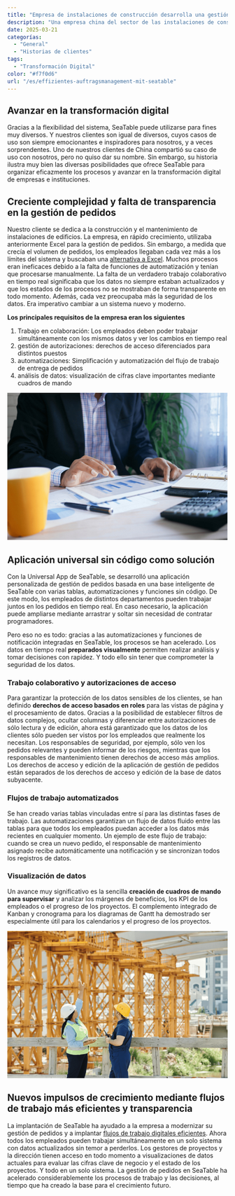 ```yaml
---
title: "Empresa de instalaciones de construcción desarrolla una gestión de pedidos eficiente con SeaTable"
description: "Una empresa china del sector de las instalaciones de construcción ha reorganizado su gestión de pedidos con SeaTable y ha avanzado con éxito en su transformación digital. El resultado es un sistema de gestión moderno y altamente eficiente con una app universal."
date: 2025-03-21
categorías:
  - "General"
  - "Historias de clientes"
tags:
  - "Transformación Digital"
color: "#f7f0d6"
url: "/es/effizientes-auftragsmanagement-mit-seatable"
---
```


## Avanzar en la transformación digital

Gracias a la flexibilidad del sistema, SeaTable puede utilizarse para fines muy diversos. Y nuestros clientes son igual de diversos, cuyos casos de uso son siempre emocionantes e inspiradores para nosotros, y a veces sorprendentes. Uno de nuestros clientes de China compartió su caso de uso con nosotros, pero no quiso dar su nombre. Sin embargo, su historia ilustra muy bien las diversas posibilidades que ofrece SeaTable para organizar eficazmente los procesos y avanzar en la transformación digital de empresas e instituciones.

## Creciente complejidad y falta de transparencia en la gestión de pedidos

Nuestro cliente se dedica a la construcción y el mantenimiento de instalaciones de edificios. La empresa, en rápido crecimiento, utilizaba anteriormente Excel para la gestión de pedidos. Sin embargo, a medida que crecía el volumen de pedidos, los empleados llegaban cada vez más a los límites del sistema y buscaban una [alternativa a Excel](https://seatable.com/excel-alternative/). Muchos procesos eran ineficaces debido a la falta de funciones de automatización y tenían que procesarse manualmente. La falta de un verdadero trabajo colaborativo en tiempo real significaba que los datos no siempre estaban actualizados y que los estados de los procesos no se mostraban de forma transparente en todo momento. Además, cada vez preocupaba más la seguridad de los datos. Era imperativo cambiar a un sistema nuevo y moderno.     

**Los principales requisitos de la empresa eran los siguientes**

1. Trabajo en colaboración: Los empleados deben poder trabajar simultáneamente con los mismos datos y ver los cambios en tiempo real
1. gestión de autorizaciones: derechos de acceso diferenciados para distintos puestos
1. automatizaciones: Simplificación y automatización del flujo de trabajo de entrega de pedidos
1. análisis de datos: visualización de cifras clave importantes mediante cuadros de mando

![Aplicación universal sin código - tableta con estadísticas](Customer-Story_CN_Datenvisualisierung.jpg)

## Aplicación universal sin código como solución

Con la Universal App de SeaTable, se desarrolló una aplicación personalizada de gestión de pedidos basada en una base inteligente de SeaTable con varias tablas, automatizaciones y funciones sin código. De este modo, los empleados de distintos departamentos pueden trabajar juntos en los pedidos en tiempo real. En caso necesario, la aplicación puede ampliarse mediante arrastrar y soltar sin necesidad de contratar programadores.

Pero eso no es todo: gracias a las automatizaciones y funciones de notificación integradas en SeaTable, los procesos se han acelerado. Los datos en tiempo real **preparados visualmente** permiten realizar análisis y tomar decisiones con rapidez. Y todo ello sin tener que comprometer la seguridad de los datos.

### Trabajo colaborativo y autorizaciones de acceso

Para garantizar la protección de los datos sensibles de los clientes, se han definido **derechos de acceso basados en roles** para las vistas de página y el procesamiento de datos. Gracias a la posibilidad de establecer filtros de datos complejos, ocultar columnas y diferenciar entre autorizaciones de sólo lectura y de edición, ahora está garantizado que los datos de los clientes sólo pueden ser vistos por los empleados que realmente los necesitan. Los responsables de seguridad, por ejemplo, sólo ven los pedidos relevantes y pueden informar de los riesgos, mientras que los responsables de mantenimiento tienen derechos de acceso más amplios. Los derechos de acceso y edición de la aplicación de gestión de pedidos están separados de los derechos de acceso y edición de la base de datos subyacente.

### Flujos de trabajo automatizados

Se han creado varias tablas vinculadas entre sí para las distintas fases de trabajo. Las automatizaciones garantizan un flujo de datos fluido entre las tablas para que todos los empleados puedan acceder a los datos más recientes en cualquier momento. Un ejemplo de este flujo de trabajo: cuando se crea un nuevo pedido, el responsable de mantenimiento asignado recibe automáticamente una notificación y se sincronizan todos los registros de datos.

### Visualización de datos

Un avance muy significativo es la sencilla **creación de cuadros de mando para supervisar** y analizar los márgenes de beneficios, los KPI de los empleados o el progreso de los proyectos. El complemento integrado de Kanban y cronograma para los diagramas de Gantt ha demostrado ser especialmente útil para los calendarios y el progreso de los proyectos.

![Planificación de obras con visualización de datos en SeaTable](Customer-Story_CN_Neue-Wachstumsimpulse.jpg)

## Nuevos impulsos de crecimiento mediante flujos de trabajo más eficientes y transparencia

La implantación de SeaTable ha ayudado a la empresa a modernizar su gestión de pedidos y a implantar [flujos de trabajo digitales eficientes](https://seatable.com/workflow-management/). Ahora todos los empleados pueden trabajar simultáneamente en un solo sistema con datos actualizados sin temor a perderlos. Los gestores de proyectos y la dirección tienen acceso en todo momento a visualizaciones de datos actuales para evaluar las cifras clave de negocio y el estado de los proyectos. Y todo en un solo sistema. La gestión de pedidos en SeaTable ha acelerado considerablemente los procesos de trabajo y las decisiones, al tiempo que ha creado la base para el crecimiento futuro.
